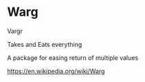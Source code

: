 # Warg
Vargr

Takes and Eats everything

A package for easing return of multiple values

https://en.wikipedia.org/wiki/Warg